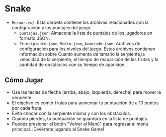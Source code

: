 # Snake

- `Resources/`: Esta carpeta contiene los archivos relacionados con la configuración y los puntajes del juego.
    - `puntajes.json`: Almacena la lista de puntajes de los jugadores en formato JSON.
    - `Principiante.json`, `Medio.json`, `Avanzado.json`: Archivos de configuración para los niveles del juego. Estos archivos contienen información sobre Cuanto aumenta de tamaño la serpiente,la velocidad de la serpiente, el tiempo de reaparición de las frutas y la cantidad de obstáculos con su tiempo de aparicion.
## Cómo Jugar
- Usa las teclas de flecha (arriba, abajo, izquierda, derecha) para mover la serpiente.
- El objetivo es comer frutas para aumentar tu puntuación de a 10 puntos por cada fruta.
- Evita chocar con la serpiente misma y con los obstáculos.
- Cuando pierdes, tu puntuación se guardará en la lista de puntajes.
- Puedes presionar el botón "Volver al Menú" para regresar al menú principal.
¡Diviértete jugando al Snake Game!

